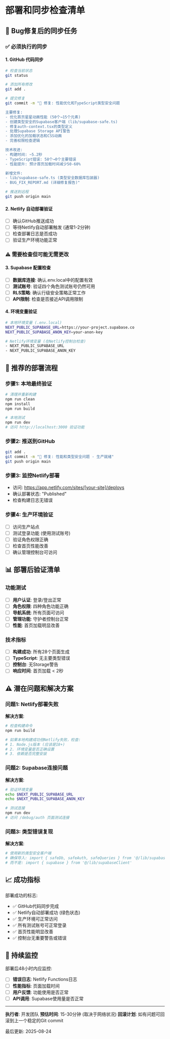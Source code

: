 # 部署和同步检查清单

## 🔄 Bug修复后的同步任务

### ✅ 必须执行的同步

#### 1. GitHub 代码同步
```bash
# 检查当前状态
git status

# 添加所有修改
git add .

# 提交修复
git commit -m "🐛 修复: 性能优化和TypeScript类型安全问题

主要修复:
- 优化首页星星动画性能 (50个→15个元素)
- 创建类型安全的Supabase客户端 (lib/supabase-safe.ts)
- 修复auth-context.tsx的类型定义
- 处理Supabase Storage API警告
- 添加优化的加载状态和CSS动画
- 完善权限检查逻辑

技术改进:
- 构建时间: ~5.2秒
- TypeScript错误: 58个→0个主要错误
- 性能提升: 预计首页加载时间减少50-60%

新增文件:
- lib/supabase-safe.ts (类型安全数据库包装器)
- BUG_FIX_REPORT.md (详细修复报告)"

# 推送到远程
git push origin main
```

#### 2. Netlify 自动部署验证
- [ ] 确认GitHub推送成功
- [ ] 等待Netlify自动部署触发 (通常1-2分钟)
- [ ] 检查部署日志是否成功
- [ ] 验证生产环境功能正常

### ⚠️ 需要检查但可能无需更改

#### 3. Supabase 配置检查
- [ ] **数据库连接**: 确认.env.local中的配置有效
- [ ] **测试账号**: 验证四个角色测试账号仍然可用
- [ ] **RLS策略**: 确认行级安全策略正常工作
- [ ] **API限制**: 检查是否接近API调用限制

#### 4. 环境变量验证
```bash
# 本地环境变量 (.env.local)
NEXT_PUBLIC_SUPABASE_URL=https://your-project.supabase.co
NEXT_PUBLIC_SUPABASE_ANON_KEY=your-anon-key

# Netlify环境变量 (在Netlify控制台检查)
- NEXT_PUBLIC_SUPABASE_URL
- NEXT_PUBLIC_SUPABASE_ANON_KEY
```

## 🚀 推荐的部署流程

### 步骤1: 本地最终验证
```bash
# 清理并重新构建
npm run clean
npm install
npm run build

# 本地测试
npm run dev
# 访问 http://localhost:3000 验证功能
```

### 步骤2: 推送到GitHub
```bash
git add .
git commit -m "🐛 修复: 性能和类型安全问题 - 生产就绪"
git push origin main
```

### 步骤3: 监控Netlify部署
- 访问: https://app.netlify.com/sites/[your-site]/deploys
- 确认部署状态: "Published"
- 检查构建日志无错误

### 步骤4: 生产环境验证
- [ ] 访问生产站点
- [ ] 测试登录功能 (使用测试账号)
- [ ] 验证角色权限正确
- [ ] 检查首页性能改善
- [ ] 确认管理控制台可访问

## 📊 部署后验证清单

### 功能测试
- [ ] **用户认证**: 登录/登出正常
- [ ] **角色权限**: 四种角色功能正确
- [ ] **导航系统**: 所有页面可访问
- [ ] **管理功能**: 守护者控制台正常
- [ ] **性能**: 首页加载明显改善

### 技术指标
- [ ] **构建成功**: 所有28个页面生成
- [ ] **TypeScript**: 无主要类型错误
- [ ] **控制台**: 无Storage警告
- [ ] **响应时间**: 首页加载 < 2秒

## ⚠️ 潜在问题和解决方案

### 问题1: Netlify部署失败
**解决方案**:
```bash
# 检查构建命令
npm run build

# 如果本地构建成功但Netlify失败，检查:
# 1. Node.js版本 (应该是18+)
# 2. 环境变量是否正确设置
# 3. 依赖是否完整安装
```

### 问题2: Supabase连接问题
**解决方案**:
```bash
# 验证环境变量
echo $NEXT_PUBLIC_SUPABASE_URL
echo $NEXT_PUBLIC_SUPABASE_ANON_KEY

# 测试连接
npm run dev
# 访问 /debug/auth 页面测试连接
```

### 问题3: 类型错误复现
**解决方案**:
```bash
# 使用新的类型安全客户端
# 确保导入: import { safeDb, safeAuth, safeQueries } from '@/lib/supabase-safe'
# 而不是: import { supabase } from '@/lib/supabaseClient'
```

## 📈 成功指标

部署成功的标志:
- ✅ GitHub代码同步完成
- ✅ Netlify自动部署成功 (绿色状态)
- ✅ 生产环境可正常访问
- ✅ 所有测试账号可正常登录
- ✅ 首页性能明显改善
- ✅ 控制台无重要警告或错误

## 🔄 持续监控

部署后48小时内应监控:
- [ ] **错误日志**: Netlify Functions日志
- [ ] **性能指标**: 页面加载时间
- [ ] **用户反馈**: 功能使用是否正常
- [ ] **API调用**: Supabase使用量是否正常

---

**执行者**: 开发团队
**预估时间**: 15-30分钟 (取决于网络状况)
**回滚计划**: 如有问题可回滚到上一个稳定的Git commit

最后更新: 2025-08-24